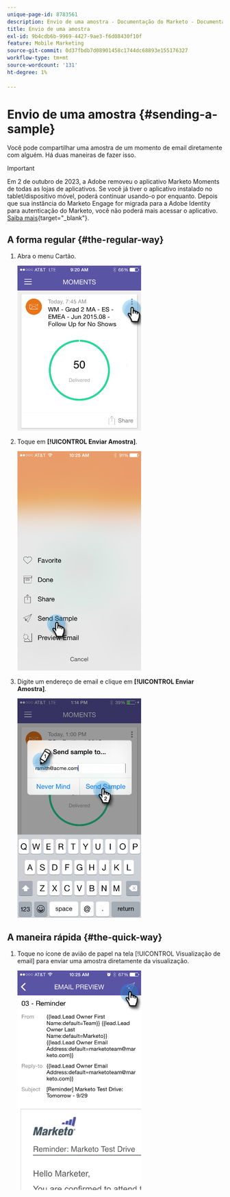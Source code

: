 ```yaml
---
unique-page-id: 8783561
description: Envio de uma amostra - Documentação do Marketo - Documentação do produto
title: Envio de uma amostra
exl-id: 9b4cdb6b-9969-4427-9ae3-f6d08430f10f
feature: Mobile Marketing
source-git-commit: 0d37fbdb7d08901458c1744dc68893e155176327
workflow-type: tm+mt
source-wordcount: '131'
ht-degree: 1%

---
```


# Envio de uma amostra {#sending-a-sample}

Você pode compartilhar uma amostra de um momento de email diretamente com alguém. Há duas maneiras de fazer isso.

>[!IMPORTANT]
>
>Em 2 de outubro de 2023, a Adobe removeu o aplicativo Marketo Moments de todas as lojas de aplicativos. Se você já tiver o aplicativo instalado no tablet/dispositivo móvel, poderá continuar usando-o por enquanto. Depois que sua instância do Marketo Engage for migrada para a Adobe Identity para autenticação do Marketo, você não poderá mais acessar o aplicativo. [Saiba mais](https://nation.marketo.com/t5/product-discussions/marketo-events-app-and-marketo-moments-app-end-of-life/m-p/340712/highlight/true#M193869){target="_blank"}.

## A forma regular {#the-regular-way}

1. Abra o menu Cartão.

   ![](assets/image2015-7-14-16-3a44-3a7.png)

1. Toque em **[!UICONTROL Enviar Amostra]**.

   ![](assets/image2015-7-14-16-3a40-3a54.png)

1. Digite um endereço de email e clique em **[!UICONTROL Enviar Amostra]**.

   ![](assets/image2015-7-14-17-3a2-3a32.png)

## A maneira rápida {#the-quick-way}

1. Toque no ícone de avião de papel na tela [!UICONTROL Visualização de email] para enviar uma amostra diretamente da visualização.

   ![](assets/image2015-9-25-10-3a28-3a47.png)
